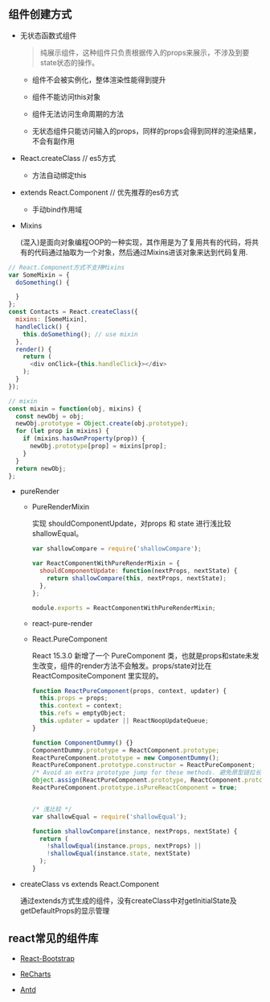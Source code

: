 ## 组件创建方式

* 无状态函数式组件

  > 纯展示组件，这种组件只负责根据传入的props来展示，不涉及到要state状态的操作。

  - 组件不会被实例化，整体渲染性能得到提升

  - 组件不能访问this对象

  - 组件无法访问生命周期的方法

  - 无状态组件只能访问输入的props，同样的props会得到同样的渲染结果，不会有副作用

* React.createClass   // es5方式

  - 方法自动绑定this

* extends React.Component   // 优先推荐的es6方式

  - 手动bind作用域

* Mixins

  (混入)是面向对象编程OOP的一种实现，其作用是为了复用共有的代码，将共有的代码通过抽取为一个对象，然后通过Mixins进该对象来达到代码复用.

```js
// React.Component方式不支持Mixins
var SomeMixin = {  
  doSomething() {

  }
};
const Contacts = React.createClass({  
  mixins: [SomeMixin],
  handleClick() {
    this.doSomething(); // use mixin
  },
  render() {
    return (
      <div onClick={this.handleClick}></div>
    );
  }
});

// mixin
const mixin = function(obj, mixins) {
  const newObj = obj;
  newObj.prototype = Object.create(obj.prototype);
  for (let prop in mixins) {
    if (mixins.hasOwnProperty(prop)) {
      newObj.prototype[prop] = mixins[prop];
    }
  }
  return newObj;
};
```

* pureRender

  - PureRenderMixin

    实现 shouldComponentUpdate，对props 和 state 进行浅比较shallowEqual。

    ```js
    var shallowCompare = require('shallowCompare');

    var ReactComponentWithPureRenderMixin = {
      shouldComponentUpdate: function(nextProps, nextState) {
        return shallowCompare(this, nextProps, nextState);
      },
    };

    module.exports = ReactComponentWithPureRenderMixin;
    ```

  - react-pure-render

  - React.PureComponent

    React 15.3.0 新增了一个 PureComponent 类，也就是props和state未发生改变，组件的render方法不会触发。props/state对比在 ReactCompositeComponent 里实现的。

    ```js
    function ReactPureComponent(props, context, updater) {
      this.props = props;
      this.context = context;
      this.refs = emptyObject;
      this.updater = updater || ReactNoopUpdateQueue;
    }

    function ComponentDummy() {}
    ComponentDummy.prototype = ReactComponent.prototype;
    ReactPureComponent.prototype = new ComponentDummy();
    ReactPureComponent.prototype.constructor = ReactPureComponent;
    /* Avoid an extra prototype jump for these methods. 避免原型链拉长导致方法查找的性能开销 */
    Object.assign(ReactPureComponent.prototype, ReactComponent.prototype);
    ReactPureComponent.prototype.isPureReactComponent = true;

    
    /* 浅比较 */
    var shallowEqual = require('shallowEqual');

    function shallowCompare(instance, nextProps, nextState) {
      return (
        !shallowEqual(instance.props, nextProps) ||
        !shallowEqual(instance.state, nextState)
      );
    }
    ```

* createClass vs extends React.Component

  通过extends方式生成的组件，没有createClass中对getInitialState及getDefaultProps的显示管理


## react常见的组件库

* [React-Bootstrap](https://react-bootstrap.github.io/)

* [ReCharts](http://recharts.org/)

* [Antd](https://ant.design/docs/react/introduce)
